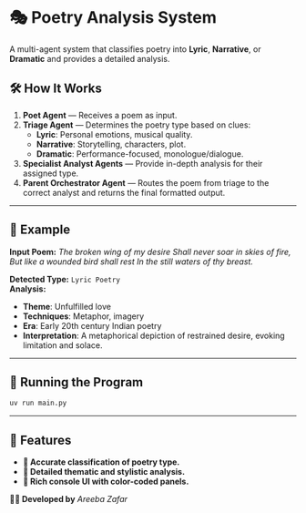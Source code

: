 # 🎭 Poetry Analysis System

A multi-agent system that classifies poetry into **Lyric**, **Narrative**, or **Dramatic** and provides a detailed analysis.

## 🛠 How It Works
1. **Poet Agent** — Receives a poem as input.
2. **Triage Agent** — Determines the poetry type based on clues:
   - **Lyric**: Personal emotions, musical quality.
   - **Narrative**: Storytelling, characters, plot.
   - **Dramatic**: Performance-focused, monologue/dialogue.
3. **Specialist Analyst Agents** — Provide in-depth analysis for their assigned type.
4. **Parent Orchestrator Agent** — Routes the poem from triage to the correct analyst and returns the final formatted output.

---

## 📜 Example
**Input Poem:**
*The broken wing of my desire*
*Shall never soar in skies of fire,*
*But like a wounded bird shall rest*
*In the still waters of thy breast.*


**Detected Type:** `Lyric Poetry`  
**Analysis:**  
- **Theme**: Unfulfilled love  
- **Techniques**: Metaphor, imagery  
- **Era**: Early 20th century Indian poetry  
- **Interpretation**: A metaphorical depiction of restrained desire, evoking limitation and solace.

---

## 🚀 Running the Program
```bash
uv run main.py
```
---

## 📌 Features

- **🎯 Accurate classification of poetry type.**
- **🧠 Detailed thematic and stylistic analysis.**
- **🎨 Rich console UI with color-coded panels.**


**👨‍💻 Developed by** *Areeba Zafar*
